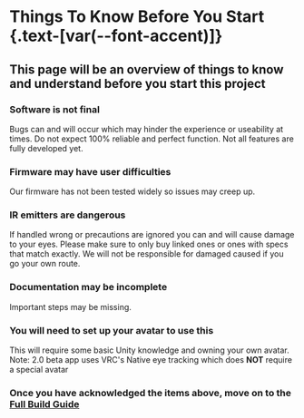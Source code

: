# Things To Know Before You Start {.text-[var(--font-accent)]}

## This page will be an overview of things to know and understand before you start this project

### Software is not final

Bugs can and will occur which may hinder the experience or useability at times.
Do not expect 100% reliable and perfect function. Not all features are fully developed yet.

### Firmware may have user difficulties

Our firmware has not been tested widely so issues may creep up.

### IR emitters are dangerous

If handled wrong or precautions are ignored you can and will cause damage to your eyes. Please make sure to only buy linked ones or ones with specs that match exactly. We will not be responsible for damaged caused if you go your own route.

### Documentation may be incomplete

Important steps may be missing.

### You will need to set up your avatar to use this

This will require some basic Unity knowledge and owning your own avatar.
Note: 2.0 beta app uses VRC's Native eye tracking which does **NOT** require a special avatar

### Once you have acknowledged the items above, move on to the [Full Build Guide](https://docs.eyetrackvr.dev/how_to_build/full_build)
